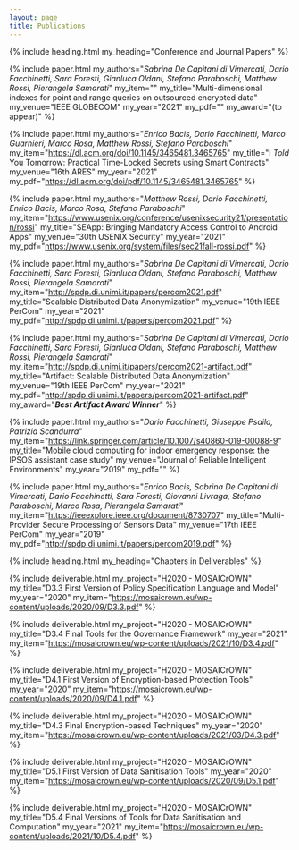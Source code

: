 ```yaml
---
layout: page
title: Publications
---
```



{% include heading.html
my_heading="Conference and Journal Papers"
%}

{% include paper.html
my_authors="_Sabrina De Capitani di Vimercati, Dario Facchinetti, Sara Foresti, Gianluca Oldani, Stefano Paraboschi, Matthew Rossi, Pierangela Samarati_"
my_item=""
my_title="Multi-dimensional indexes for point and range queries on outsourced encrypted data"
my_venue="IEEE GLOBECOM"
my_year="2021"
my_pdf=""
my_award="(to appear)"
%}

{% include paper.html
my_authors="_Enrico Bacis, Dario Facchinetti, Marco Guarnieri, Marco Rosa, Matthew Rossi, Stefano Paraboschi_"
my_item="https://dl.acm.org/doi/10.1145/3465481.3465765"
my_title="I _Told_ You Tomorrow: Practical Time-Locked Secrets using Smart Contracts"
my_venue="16th ARES"
my_year="2021"
my_pdf="https://dl.acm.org/doi/pdf/10.1145/3465481.3465765"
%}


{% include paper.html
my_authors="_Matthew Rossi, Dario Facchinetti, Enrico Bacis, Marco Rosa, Stefano Paraboschi_"
my_item="https://www.usenix.org/conference/usenixsecurity21/presentation/rossi"
my_title="SEApp: Bringing Mandatory Access Control to Android Apps"
my_venue="30th USENIX Security"
my_year="2021"
my_pdf="https://www.usenix.org/system/files/sec21fall-rossi.pdf"
%}


{% include paper.html
my_authors="_Sabrina De Capitani di Vimercati, Dario Facchinetti, Sara Foresti, Gianluca Oldani, Stefano Paraboschi, Matthew Rossi, Pierangela Samarati_"
my_item="http://spdp.di.unimi.it/papers/percom2021.pdf"
my_title="Scalable Distributed Data Anonymization"
my_venue="19th IEEE PerCom"
my_year="2021"
my_pdf="http://spdp.di.unimi.it/papers/percom2021.pdf"
%}

{% include paper.html
my_authors="_Sabrina De Capitani di Vimercati, Dario Facchinetti, Sara Foresti, Gianluca Oldani, Stefano Paraboschi, Matthew Rossi, Pierangela Samarati_"
my_item="http://spdp.di.unimi.it/papers/percom2021-artifact.pdf"
my_title="Artifact: Scalable Distributed Data Anonymization"
my_venue="19th IEEE PerCom"
my_year="2021"
my_pdf="http://spdp.di.unimi.it/papers/percom2021-artifact.pdf"
my_award="_**Best Artifact Award Winner**_"
%}

{% include paper.html
my_authors="_Dario Facchinetti, Giuseppe Psaila, Patrizia Scandurra_"
my_item="https://link.springer.com/article/10.1007/s40860-019-00088-9"
my_title="Mobile cloud computing for indoor emergency response: the IPSOS assistant case study"
my_venue="Journal of Reliable Intelligent Environments"
my_year="2019"
my_pdf=""
%}

{% include paper.html
my_authors="_Enrico Bacis, Sabrina De Capitani di Vimercati, Dario Facchinetti, Sara Foresti, Giovanni Livraga, Stefano Paraboschi, Marco Rosa, Pierangela Samarati_"
my_item="https://ieeexplore.ieee.org/document/8730707"
my_title="Multi-Provider Secure Processing of Sensors Data"
my_venue="17th IEEE PerCom"
my_year="2019"
my_pdf="http://spdp.di.unimi.it/papers/percom2019.pdf"
%}

{% include heading.html
my_heading="Chapters in Deliverables"
%}

{% include deliverable.html
my_project="H2020 - MOSAICrOWN"
my_title="D3.3 First Version of Policy Specification Language and Model"
my_year="2020"
my_item="https://mosaicrown.eu/wp-content/uploads/2020/09/D3.3.pdf"
%}

{% include deliverable.html
my_project="H2020 - MOSAICrOWN"
my_title="D3.4 Final Tools for the Governance Framework"
my_year="2021"
my_item="https://mosaicrown.eu/wp-content/uploads/2021/10/D3.4.pdf"
%}

{% include deliverable.html
my_project="H2020 - MOSAICrOWN"
my_title="D4.1 First Version of Encryption-based Protection Tools"
my_year="2020"
my_item="https://mosaicrown.eu/wp-content/uploads/2020/09/D4.1.pdf"
%}

{% include deliverable.html
my_project="H2020 - MOSAICrOWN"
my_title="D4.3 Final Encryption-based Techniques"
my_year="2020"
my_item="https://mosaicrown.eu/wp-content/uploads/2021/03/D4.3.pdf"
%}


{% include deliverable.html
my_project="H2020 - MOSAICrOWN"
my_title="D5.1 First Version of Data Sanitisation Tools"
my_year="2020"
my_item="https://mosaicrown.eu/wp-content/uploads/2020/09/D5.1.pdf"
%}

{% include deliverable.html
my_project="H2020 - MOSAICrOWN"
my_title="D5.4 Final Versions of Tools for Data Sanitisation and Computation"
my_year="2021"
my_item="https://mosaicrown.eu/wp-content/uploads/2021/10/D5.4.pdf"
%}


